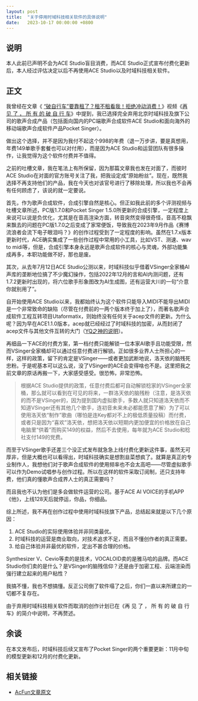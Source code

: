 ```yaml
---
layout: post
title:  "关于停用时域科技相关软件的具体说明"
date:	2023-10-17 00:00:00 +0800
---
```


## 说明

本人此前已声明不会为ACE Studio盲目消费，而ACE Studio正式宣布付费化更新后，本人经过评估决定以后不再使用ACE Studio以及时域科技相关软件。

## 正文

我曾经在文章《 [“破自行车”要靠租了？租不租看我！拒绝冲动消费！](/2023/09/10/i-am-not-fucking-paying-for-acestudio.html)》视频《[再 见 了 ， 所 有 的 破 自 行 车](https://www.acfun.cn/v/ac42662262)》中提到，我已选择完全弃用北京时域科技及旗下公司的歌声合成产品（包括面向国内的PC端歌声合成软件ACE Studio和面向海外的移动端歌声合成软件产品Pocket Singer）。

做出这个选择，并不是因为我付不起这个998的年费（退一万步讲，要是真想用，年费149单歌手套餐也可以对付用），而是因为ACE Studio和运营团队有很多操作，让我觉得为这个软件付费并不值得。

之前的吐槽文章，我在笔法上有所保留，因为那篇文章我也发在对面了，而彼时ACE Studio在对面的官方账号关注了我，把我设定成“原始粉丝”。现在，既然我选择不再支持他们的产品，我在今天也对该官号进行了移除处理，所以我也不会再有任何顾虑了，该说的就一定要说。

首先，作为歌声合成软件，合成引擎自然是核心。但正如我此前的多个评测视频与吐槽文章所述，PC版1.7.0和Pocket Singer 1.5.0所更新的合成引擎，一定程度上来说可以说是负优化，尤其是在音高渲染方面，转音突然变得很奇怪，音高不稳飘来飘去的问题在PC版1.7.0之后变成了家常便饭，导致我在2023年9月作品《赛博流浪者会流下电子眼泪吗？》的创作过程受到了一定程度的影响。虽然在1.7.x版本更新时代，ACE确实集成了一些创作过程中常用的小工具，比如VST、测速、wav to midi等，但是，合成引擎本身永远是歌声合成软件的核心与灵魂，外部功能集成再多，本职功能做不好，那也是废。

其次，从去年7月12日ACE Studio公测以来，时域科技似乎借着VSinger全家桶AI声库的垄断地位搞了不少魔幻操作，包括2022年12月的言和AI内测问题，还有1.7.2更新时出现的，将六位歌手形象图改为AI生成图，还有运营大川的一句“介意你就别用了”。

自开始使用ACE Studio以来，我都始终认为这个软件只能导入MIDI不能导出MIDI是一个非常致命的缺陷（尽管在付费前的一两个版本终于加上了），而著名歌声合成软件工程互转项目Utaformatix，则始终没有任何关于acep文件的更新。为什么呢？因为早在ACE1.1.0版本，acep就已经经过了时域科技的加密，从而封闭了acep文件与其他文件互转的大门（[YQ之神的说明](https://openvpi.github.io/market/plugin-ace.html)）。

再细品一下ACE的付费方案，第一档付费只能解锁一位本家AI歌手且功能受限，然而VSinger全家桶却可以通过任意付费进行解锁。正如很多业界人士所担心的一样，这样的政策，留下的肯定是VSinger——或者更加武断地说，洛天依的脑残死忠粉。于是呢基本可以这么说，没了VSinger的ACE会变得啥也不是。这里把我之前文章的原话再搬一下，大家感受感受。很恐怖，非常恐怖。

> 根据ACE Studio提供的政策，任意付费后都可自动解锁稔家的VSinger全家桶，那么就可以看到在可见的将来，一群洛天依的脑残粉（注意，是洛天依的而不是VSinger的，因为提到国内虚拟歌手，多数人就只知道洛天依而不知道VSinger还有其他几个歌手，连初音未来未必都能愿意了解）为了可以使用洛天依“制作”歌曲（哪怕是连Key都对不上的极低质量投稿）而付费，或者只是因为“喜欢”洛天依，想把洛天依以短期内更加便宜的价格放在自己电脑里“供着”而购买149的权益，然后不去使用，每年就为ACE Studio和稔社支付149的党费。

而至于VSinger歌手还差三个没正式发布就急急上线付费化更新这件事，虽然无可厚非，但是大概也可以看得出，时域科技确实是想割韭菜想疯了。就算是真正的专业制作人，我想他们对于歌声合成软件的使用频率也不会太高吧——尽管虚拟歌手可以作为Demo试唱参与创作过程。所以在这样的软件采取订阅制，还只支持年费，他们真的懂歌声合成界人士的真正需要吗？

而且我也不认为他们是多会做软件运营的公司。基于ACE AI VOICE的手机APP《他》，上线128天后就停运，你品，你细品。

综上所述，我不再在创作过程中使用时域科技旗下产品，总结起来就是以下几个原因：

1. ACE Studio的实际使用体验并非同类最优。
2. 时域科技的运营是商业取向，对技术追求不足，而且不懂创作者的真正需要。
3. 给自己体验并非最优的软件，定出不甚合理的价格。

Synthesizer V、Cevio等卖的是技术，VOCALOID卖的是雅马哈的品牌。而ACE Studio你们卖的是什么？是VSinger的脑残信仰？还是由于加密工程、云端渲染而强行建立起来的用户粘性？

我搞不懂，我也不想搞懂。反正公司倒了软件塌了之后，你们一直以来所建立的一切都不复存在。

由于弃用时域科技相关软件而取消的创作计划已在《再 见 了 ， 所 有 的 破 自 行 车》的简介中说明，不再赘述。

## 余谈

在本文发布后，时域科技后续又宣布了Pocket Singer的两个重要更新：11月中旬的模型更新和12月的付费化更新。

## 相关链接

* [AcFun文章原文](https://www.acfun.cn/a/ac42674303)
